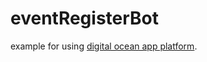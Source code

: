 # eventRegisterBot

example for using [digital ocean app platform](https://cloud.digitalocean.com/apps).
